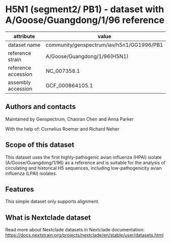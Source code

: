 # H5N1 (segment2/ PB1) - dataset with A/Goose/Guangdong/1/96 reference

| attribute           | value                                     |
| ------------------- | ----------------------------------------- |
| dataset name        | community/genspectrum/iav/h5n1/GG1996/PB1 |
| reference strain    | A/Goose/Guangdong/1/96(H5N1)              |
| reference accession | NC_007358.1                               |
| assembly accession  | GCF_000864105.1                           |

## Authors and contacts

Maintained by Genspectrum, Chaoran Chen and Anna Parker

With the help of: Cornelius Roemer and Richard Neher

## Scope of this dataset

This dataset uses the first highly-pathogenic avian influenza (HPAI) isolate (A/Goose/Guangdong/1/96) as a reference and is suitable for the analysis of circulating and historical H5 sequences, including low-pathogenicity avian influenza (LPAI) isolates.

## Features

This simple dataset only supports alignment.

## What is Nextclade dataset

Read more about Nextclade datasets in Nextclade documentation: https://docs.nextstrain.org/projects/nextclade/en/stable/user/datasets.html
